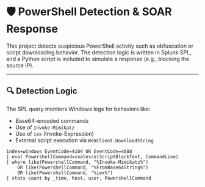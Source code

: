 # 🛡️ PowerShell Detection & SOAR Response

This project detects suspicious PowerShell activity such as obfuscation or script downloading behavior. The detection logic is written in Splunk SPL, and a Python script is included to simulate a response (e.g., blocking the source IP).

---

## 🔍 Detection Logic

The SPL query monitors Windows logs for behaviors like:
- Base64-encoded commands
- Use of `Invoke-Mimikatz`
- Use of `iex` (Invoke-Expression)
- External script execution via `WebClient.DownloadString`

```spl
index=windows EventCode=4104 OR EventCode=4688
| eval PowershellCommand=coalesce(ScriptBlockText, CommandLine)
| where like(PowershellCommand, "%Invoke-Mimikatz%") 
    OR like(PowershellCommand, "%FromBase64String%") 
    OR like(PowershellCommand, "%iex%")
| stats count by _time, host, user, PowershellCommand
